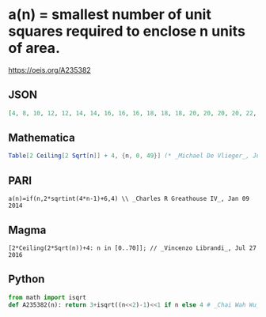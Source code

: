 # a\(n\) \= smallest number of unit squares required to enclose n units of area\.
https://oeis.org/A235382
## JSON
```JSON
[4, 8, 10, 12, 12, 14, 14, 16, 16, 16, 18, 18, 18, 20, 20, 20, 20, 22, 22, 22, 22, 24, 24, 24, 24, 24, 26, 26, 26, 26, 26, 28, 28, 28, 28, 28, 28, 30, 30, 30, 30, 30, 30, 32, 32, 32, 32, 32, 32, 32, 34, 34, 34, 34, 34, 34, 34, 36, 36, 36, 36, 36]
```
## Mathematica
```Mathematica
Table[2 Ceiling[2 Sqrt[n]] + 4, {n, 0, 49}] (* _Michael De Vlieger_, Jul 21 2016 *)
```
## PARI
```PARI
a(n)=if(n,2*sqrtint(4*n-1)+6,4) \\ _Charles R Greathouse IV_, Jan 09 2014
```
## Magma
```Magma
[2*Ceiling(2*Sqrt(n))+4: n in [0..70]]; // _Vincenzo Librandi_, Jul 27 2016
```
## Python
```Python
from math import isqrt
def A235382(n): return 3+isqrt((n<<2)-1)<<1 if n else 4 # _Chai Wah Wu_, Jul 28 2022
```
